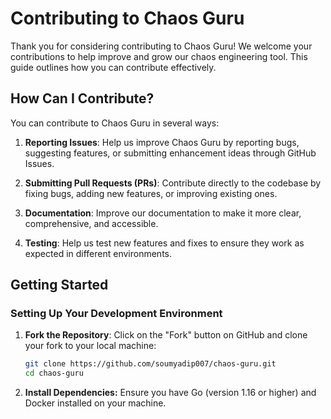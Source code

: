 # Contributing to Chaos Guru

Thank you for considering contributing to Chaos Guru! We welcome your contributions to help improve and grow our chaos engineering tool. This guide outlines how you can contribute effectively.

## How Can I Contribute?

You can contribute to Chaos Guru in several ways:

1. **Reporting Issues**: Help us improve Chaos Guru by reporting bugs, suggesting features, or submitting enhancement ideas through GitHub Issues.

2. **Submitting Pull Requests (PRs)**: Contribute directly to the codebase by fixing bugs, adding new features, or improving existing ones.

3. **Documentation**: Improve our documentation to make it more clear, comprehensive, and accessible.

4. **Testing**: Help us test new features and fixes to ensure they work as expected in different environments.

## Getting Started

### Setting Up Your Development Environment

1. **Fork the Repository**: Click on the "Fork" button on GitHub and clone your fork to your local machine:

   ```bash
   git clone https://github.com/soumyadip007/chaos-guru.git
   cd chaos-guru

2. **Install Dependencies:** Ensure you have Go (version 1.16 or higher) and Docker installed on your machine.